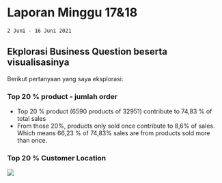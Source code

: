 # Laporan Minggu 17&18

    2 Juni - 16 Juni 2021
## Ekplorasi Business Question beserta visualisasinya
Berikut pertanyaan yang saya eksplorasi: 
### Top 20 % product - jumlah order

- Top 20 % product (6590 products of 32951) contribute to 74,83 % of total sales
- From those 20%, products only sold once contribute to 8,6% of sales. Which means 66,23 % of 74,83% sales are from products sold more than once.
### Top 20 % Customer Location
**![](https://lh4.googleusercontent.com/wjfDtfYeC18zHjgJ4gp-gdIXazrIx4CDFsnejseRF1al8jUwrRF6FNHGKyC9LWVs83niEDZa1SmBZj1BzEHVwY_wGTIK1LvCciMhwV9XOvBA8XuIpbjTALHedl-KRVF3wXOSs6ES)**  

